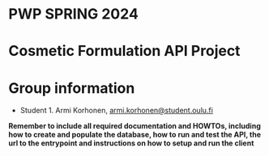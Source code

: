 # PWP SPRING 2024
# Cosmetic Formulation API Project
# Group information
* Student 1. Armi Korhonen, armi.korhonen@student.oulu.fi


__Remember to include all required documentation and HOWTOs, including how to create and populate the database, how to run and test the API, the url to the entrypoint and instructions on how to setup and run the client__


